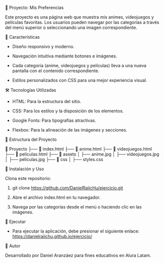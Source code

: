 📌 Proyecto: Mis Preferencias

Este proyecto es una página web que muestra mis animes, videojuegos y películas favoritas. Los usuarios pueden navegar por las categorías a través del menú superior o seleccionando una imagen correspondiente.

🌟 Características

- Diseño responsivo y moderno.

- Navegación intuitiva mediante botones e imágenes.

- Cada categoría (anime, videojuegos y películas) lleva a una nueva pantalla con el contenido correspondiente.

- Estilos personalizados con CSS para una mejor experiencia visual.

🛠️ Tecnologías Utilizadas

- HTML: Para la estructura del sitio.

- CSS: Para los estilos y la disposición de los elementos.

- Google Fonts: Para tipografías atractivas.

- Flexbox: Para la alineación de las imágenes y secciones.

📂 Estructura del Proyecto

📁 Proyecto
├── 📄 index.html
├── 📄 anime.html
├── 📄 videojuegos.html
├── 📄 peliculas.html
├── 📁 assets
│   ├── anime.jpg
│   ├── videojuegos.jpg
│   ├── peliculas.jpg
├── 📁 css
│   ├── styles.css


🚀 Instalación y Uso

Clona este repositorio:

1. git clone https://github.com/DanielRaiicHu/ejercicio.git

2. Abre el archivo index.html en tu navegador.

3. Navega por las categorías desde el menú o haciendo clic en las imágenes.

 🚀 Ejecutar

 - Para ejecutar la aplicación, debe presionar el siguiente enlace: https://danielraiichu.github.io/ejercicio/

📌 Autor

Desarrollado por Daniel Aranzáez para fines educativos en Alura Latam.